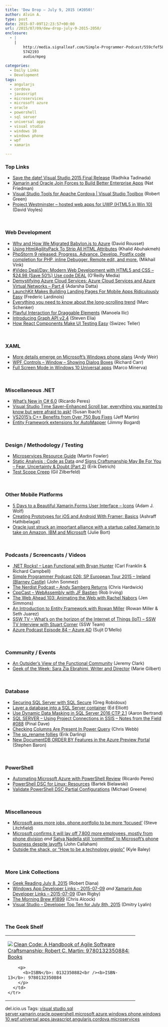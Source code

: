 ```yaml
---
title: 'Dew Drop – July 9, 2015 (#2050)'
author: Alvin A.
type: post
date: 2015-07-09T12:23:57+00:00
url: /2015/07/09/dew-drop-july-9-2015-2050/
enclosure:
  - |
    |
        http://media.signalleaf.com/Simple-Programmer-Podcast/559cfef58da1bd0300a1eb39/rss/SimpleProgrammer-026.mp3
        5742193
        audio/mpeg
        
categories:
  - Daily Links
  - Development
tags:
  - angularjs
  - cordova
  - javascript
  - microservices
  - microsoft azure
  - oracle
  - powershell
  - sql server
  - universal apps
  - visual studio
  - windows 10
  - windows phone
  - wpf
  - xamarin

---
```

### <a name="top"></a>Top Links

  * <a href="http://blogs.msdn.com/b/visualstudio/archive/2015/07/08/save-the-date-visual-studio-2015-final-release.aspx" target="_blank">Save the date! Visual Studio 2015 Final Release</a> (Radhika Tadinada)
  * <a href="https://blog.xamarin.com/xamarin-and-oracle-join-forces-to-build-better-enterprise-apps/" target="_blank">Xamarin and Oracle Join Forces to Build Better Enterprise Apps</a> (Nat Friedman)
  * <a href="https://channel9.msdn.com/Shows/Visual-Studio-Toolbox/Visual-Studio-Tools-for-Apache-Cordova" target="_blank">Visual Studio Tools for Apache Cordova | Visual Studio Toolbox</a> (Robert Green)
  * <a href="http://www.davevoyles.com/project-westminster-hosted-web-apps-for-uwp-html5-in-win-10/" target="_blank">Project Westminster – hosted web apps for UWP (HTML5 in Win 10)</a> (David Voyles)

&nbsp;

### <a name="web"></a>Web Development

  * <a href="http://code.tutsplus.com/tutorials/why-and-how-we-migrated-babylonjs-to-azure--cms-24303" target="_blank">Why and How We Migrated Babylon.js to Azure</a> (David Rousset)
  * <a href="http://khalidabuhakmeh.com/using-htmlagilitypack-to-strip-all-html-attributes" target="_blank">Using HtmlAgilityPack To Strip All HTML Attributes</a> (Khalid Abuhakmeh)
  * <a href="http://blog.jetbrains.com/phpstorm/2015/07/phpstorm-9-released-progress-advance-develop/" target="_blank">PhpStorm 9 released: Progress. Advance. Develop. Postfix code completion for PHP, inline Debugger, Remote edit, and more.</a> (Mikhail Vink)
  * <a href="http://feedproxy.google.com/~r/oreilly/news/~3/vsBkKYAO7C4/0636920039969.do" target="_blank">#Video Deal/Day: Modern Web Development with HTML5 and CSS &#8211; $24.98 (Save 50%) Use code DEAL</a> (O&#8217;Reilly Media)
  * <a href="http://feedproxy.google.com/~r/CanDevs/~3/5ZoMGDcO5HU/demystifying-azure-cloud-services-azure-cloud-services-and-azure-virtual-networks-part-4.aspx" target="_blank">Demystifying Azure Cloud Services: Azure Cloud Services and Azure Virtual Networks – Part 4</a> (Adarsha Datta)
  * <a href="http://feedproxy.google.com/~r/Techcrunch/~3/meo7lWYwM8g/" target="_blank">LaunchKit Makes Building Landing Pages For Mobile Apps Ridiculously Easy</a> (Frederic Lardinois)
  * <a href="http://www.webdesignerdepot.com/2015/07/everything-you-need-to-know-about-the-long-scrolling-trend/" target="_blank">Everything you need to know about the long-scrolling trend</a> (Marc Schenker)
  * <a href="http://feedproxy.google.com/~r/tympanus/~3/dLYKpUrQDNI/" target="_blank">Playful Interaction for Draggable Elements</a> (Manoela Ilic)
  * <a href="https://developers.facebook.com/blog/post/2015/07/08/graph-api-v2.4/" target="_blank">Introducing Graph API v2.4</a> (Steven Elia)
  * <a href="http://www.toptal.com/react/how-react-components-make-ui-testing-easy" target="_blank">How React Components Make UI Testing Easy</a> (Swizec Teller)

&nbsp;

### <a name="silverlight"></a>XAML

  * <a href="http://feedproxy.google.com/~r/neowin-main/~3/AXRuV3P_2ic/story01.htm" target="_blank">More details emerge on Microsoft&#8217;s Windows phone plans</a> (Andy Weir)
  * <a href="http://feedproxy.google.com/~r/BlackwaspLatestAdditions/~3/gg6EkoR6_D4/RSSLanding.aspx" target="_blank">WPF Controls &#8211; Window &#8211; Showing Dialog Boxes</a> (Richard Carr)
  * <a href="https://marcominerva.wordpress.com/2015/07/09/full-screen-mode-in-windows-10-universal-apps/" target="_blank">Full Screen Mode in Windows 10 Universal apps</a> (Marco Minerva)

&nbsp;

### <a name="dotnet"></a>Miscellaneous .NET

  * <a href="http://weblogs.asp.net:80/ricardoperes/what%E2%80%99s-new-in-c-6-0" target="_blank">What’s New in C# 6.0</a> (Ricardo Peres)
  * <a href="http://feedproxy.google.com/~r/CanDevs/~3/VUcUVfRM9io/visual-studio-time-saver-enhanced-scroll-bar-everything-you-wanted-to-know-but-were-afraid-to-ask.aspx" target="_blank">Visual Studio Time Saver–Enhanced Scroll bar, everything you wanted to know but were afraid to ask!</a> (Susan Ibach)
  * <a href="http://www.infoq.com/news/2015/07/vs2015CPP-bugfixes?utm_campaign=infoq_content&utm_source=infoq&utm_medium=feed&utm_term=global" target="_blank">VS2015&#8217;s C++ Benefits from Over 750 Bug Fixes</a> (Jeff Martin)
  * <a href="http://feedproxy.google.com/~r/LosTechies/~3/LH8u8DN8fFM/" target="_blank">Entity Framework extensions for AutoMapper</a> (Jimmy Bogard)

&nbsp;

### <a name="design"></a>Design / Methodology / Testing

  * <a href="http://martinfowler.com/microservices" target="_blank">Microservices Resource Guide</a> (Martin Fowler)
  * <a href="http://blog.ndepend.com/static-analysis-code-as-data/" target="_blank">Static Analysis : Code as Data</a> _and_ <a href="http://www.infragistics.com/community/blogs/erikdietrich/archive/2015/07/08/signs-craftsmanship-may-be-for-you-fear-uncertainty-amp-doubt-part-2.aspx" target="_blank">Signs Craftsmanship May Be For You &#8211; Fear, Uncertainty & Doubt (Part 2)</a> (Erik Dietrich)
  * <a href="http://feedproxy.google.com/~r/gilzilberfeld/~3/a1L1Um8tM2Q/test-scope-creep.html" target="_blank">Test Scope Creep</a> (Gil Zilberfeld)

&nbsp;

### <a name="mobile"></a>Other Mobile Platforms

  * <a href="https://www.SyntaxIsMyUI.com/5-days-to-a-beautiful-xamarin-forms-user-interface-icons/" target="_blank">5 Days to a Beautiful Xamarin.Forms User Interface – Icons</a> (Adam J. Wolf)
  * <a href="http://code.tutsplus.com/tutorials/creating-prototypes-for-ios-and-android-with-framer-basics--cms-24270" target="_blank">Creating Prototypes for iOS and Android With Framer: Basics</a> (Ashraff Hathibelagal)
  * <a href="http://www.businessinsider.com/oracle-nabs-xamarin-as-a-cloud-partner-2015-7" target="_blank">Oracle just struck an important alliance with a startup called Xamarin to take on Amazon, IBM and Microsoft</a> (Julie Bort)

&nbsp;

### <a name="podcasts"></a>Podcasts / Screencasts / Videos

  * <a href="http://www.dotnetrocks.com/default.aspx?ShowNum=1163" target="_blank">.NET Rocks! &#8211; Lean Functional with Bryan Hunter</a> (Carl Franklin & Richard Campbell)
  * <a href="http://media.signalleaf.com/Simple-Programmer-Podcast/559cfef58da1bd0300a1eb39/rss/SimpleProgrammer-026.mp3" target="_blank">Simple Programmer Podcast 026: SP European Tour 2015 &#8211; Ireland (Blarney Castle)</a> (John Sonmez)
  * <a href="http://nerdist.libsyn.com/andy-samberg-returns" target="_blank">The Nerdist Podcast &#8211; Andy Samberg Returns</a> (Chris Hardwick)
  * <a href="http://cppcast.libsyn.com/webassembly-with-jf-bastien" target="_blank">CppCast &#8211; WebAssembly with JF Bastien</a> (Rob Irving)
  * <a href="http://5by5.tv/webahead/103" target="_blank">The Web Ahead 103: Animating the Web with Rachel Nabors</a> (Jen Simmons)
  * <a href="https://channel9.msdn.com/Blogs/Seth-Juarez/An-Introduction-to-Entity-Framework-with-Rowan-Miller" target="_blank">An Introduction to Entity Framework with Rowan Miller</a> (Rowan Miller & Seth Juarez)
  * <a href="http://tv.ssw.com/6197/whats-on-the-horizon-of-the-internet-of-things-iot-ssw-tv-interview-with-stuart-corner" target="_blank">SSW TV &#8211; What’s on the horizon of the Internet of Things (IoT) – SSW TV Interview with Stuart Corner</a> (SSW Team)
  * <a href="http://azpodcast.azurewebsites.net/post/Episode-84-Azure-AD" target="_blank">Azure Podcast Episode 84 &#8211; Azure AD</a> (Sujit D&#8217;Mello)

&nbsp;

### <a name="events"></a>Community / Events

  * <a href="http://jeremybytes.blogspot.com/2015/07/an-outsiders-view-of-functional.html" target="_blank">An Outsider&#8217;s View of the Functional Community</a> (Jeremy Clark)
  * <a href="http://www.geekadelphia.com/2015/07/08/geek-of-the-week-sara-zia-ebrahimi-writer-and-director/" target="_blank">Geek of the Week: Sara Zia Ebrahimi, Writer and Director</a> (Marie Gilbert)

&nbsp;

### <a name="sql"></a>Database

  * <a href="http://feedproxy.google.com/~r/MSSQLTips-LatestSqlServerTips/~3/ytuU0XPfaBI/tip.asp" target="_blank">Securing SQL Server with SQL Secure</a> (Greg Robidoux)
  * <a href="http://www.sqlservercentral.com/blogs/ed-elliotts-sql-developer-blog/2015/07/08/layer-a-database-into-a-sql-server-container/" target="_blank">Layer a database into a SQL Server container</a> (Ed Elliott)
  * <a href="http://feedproxy.google.com/~r/MSSQLTips-LatestSqlServerTips/~3/2SkqNc-z_7c/tip.asp" target="_blank">Use Dynamic Data Masking in SQL Server 2016 CTP 2.1</a> (Aaron Bertrand)
  * <a href="http://blog.sqlauthority.com/2015/07/09/sql-server-using-project-connections-in-ssis-notes-from-the-field-088/" target="_blank">SQL SERVER – Using Project Connections in SSIS – Notes from the Field #088</a> (Pinal Dave)
  * <a href="http://blog.crossjoin.co.uk/2015/07/08/checking-columns-are-present-in-power-query/" target="_blank">Checking Columns Are Present In Power Query</a> (Chris Webb)
  * <a href="http://feedproxy.google.com/~r/BrentOzar-SqlServerDba/~3/t-UrEspT9UQ/" target="_blank">The sp_rename follies</a> (Erik Darling)
  * <a href="http://azure.microsoft.com/blog/2015/07/08/new-documentdb-order-by-features-in-the-azure-preview-portal/" target="_blank">New DocumentDB ORDER BY Features in the Azure Preview Portal</a> (Stephen Baron)

&nbsp;

### <a name="ps"></a>PowerShell

  * <a href="http://weblogs.asp.net:80/ricardoperes/automating-microsoft-azure-with-powershell" target="_blank">Automating Microsoft Azure with PowerShell Review</a> (Ricardo Peres)
  * <a href="http://www.powershellmagazine.com/2015/07/08/powershell-dsc-for-linux-resources/" target="_blank">PowerShell DSC for Linux: Resources</a> (Bartek Bielawski)
  * <a href="http://blogs.msdn.com/b/powershell/archive/2015/07/08/validate-powershell-dsc-partial-configurations.aspx" target="_blank">Validate PowerShell DSC Partial Configurations</a> (Michael Greene)

&nbsp;

### <a name="misc"></a>Miscellaneous

  * <a href="http://allaboutwindowsphone.com/news/item/20806_Microsoft_axes_more_jobs_phone.php" target="_blank">Microsoft axes more jobs, phone portfolio to be more &#8216;focused&#8217;</a> (Steve Litchfield)
  * <a href="http://feedproxy.google.com/~r/wmexperts/~3/gk4Fui0Pdmg/story01.htm" target="_blank">Microsoft confirms it will lay off 7,800 more employees, mostly from phone division</a> _and_ <a href="http://feedproxy.google.com/~r/wmexperts/~3/4ZJZPGceCkY/story01.htm" target="_blank">Satya Nadella still &#8216;committed&#8217; to Microsoft&#8217;s phone business despite layoffs</a> (John Callaham)
  * <a href="http://feedproxy.google.com/~r/CodeBetter/~3/tpj3gwHC8tU/" target="_blank">Outside the shack, or “How to be a technology gigolo”</a> (Kyle Baley)

&nbsp;

### <a name="links"></a>More Link Collections

  * <a href="http://feeds.regulargeek.com/~r/RegularGeek/~3/ueinCl4nauU/" target="_blank">Geek Reading July 8, 2015</a> (Robert Diana)
  * <a href="http://windowsappdev.com/2015/07/windows-app-developer-links-2015-07-09/" target="_blank">Windows App Developer Links &#8211; 2015-07-09</a> _and_ <a href="http://allaboutxamarin.com/2015/07/xamarin-app-developer-links-2015-07-09/" target="_blank">Xamarin App Developer Links &#8211; 2015-07-09</a> (Dan Rigby)
  * <a href="http://feedproxy.google.com/~r/ReflectivePerspective/~3/DrcSYdeDz4Y/" target="_blank">The Morning Brew #1899</a> (Chris Alcock)
  * <a href="http://www.lyalin.com/2015/07/08/visual-studio-developer-top-ten-for-july-8th-2015/" target="_blank">Visual Studio – Developer Top Ten for July 8th, 2015</a> (Dmitry Lyalin)

&nbsp;

### <a name="shelf"></a>The Geek Shelf

<div id="scid:7dc1bd33-94bd-46fd-a20b-0131235bcd47:5d294cb5-61d9-4007-ad9c-7776cf985f76" class="wlWriterEditableSmartContent" style="float: none; padding-bottom: 0px; padding-top: 0px; padding-left: 0px; margin: 0px; display: inline; padding-right: 0px">
  <table cellspacing="0" cellpadding="2" width="400" border="0" unselectable="on">
    <tr>
      <td valign="top" width="400">
        <p>
          <a title="Clean Code: A Handbook of Agile Software Craftsmanship: Robert C. Martin: 9780132350884: Books" href="http://www.amazon.com/exec/obidos/ASIN/0132350882/amavin-20"><img data-recalc-dims="1" decoding="async" src="https://i0.wp.com/images.amazon.com/images/P/0132350882.01.MZZZZZZZ.jpg?w=660" border="0" align="left" style="float:left" />Clean Code: A Handbook of Agile Software Craftsmanship: Robert C. Martin: 9780132350884: Books</a>
        </p>
        
        <p>
          <b>ISBN</b>: 0132350882<br /><b>ISBN-13</b>: 9780132350884
        </p>
      </td>
    </tr>
  </table>
</div>

<div id="scid:0767317B-992E-4b12-91E0-4F059A8CECA8:7f1e4ee2-3e27-4115-adf2-f7f836a10951" class="wlWriterEditableSmartContent" style="float: none; padding-bottom: 0px; padding-top: 0px; padding-left: 0px; margin: 0px; display: inline; padding-right: 0px">
  del.icio.us Tags: <a href="http://del.icio.us/popular/visual+studio" rel="tag">visual studio</a>,<a href="http://del.icio.us/popular/sql+server" rel="tag">sql server</a>,<a href="http://del.icio.us/popular/xamarin" rel="tag">xamarin</a>,<a href="http://del.icio.us/popular/oracle" rel="tag">oracle</a>,<a href="http://del.icio.us/popular/powershell" rel="tag">powershell</a>,<a href="http://del.icio.us/popular/microsoft+azure" rel="tag">microsoft azure</a>,<a href="http://del.icio.us/popular/windows+phone" rel="tag">windows phone</a>,<a href="http://del.icio.us/popular/windows+10" rel="tag">windows 10</a>,<a href="http://del.icio.us/popular/wpf" rel="tag">wpf</a>,<a href="http://del.icio.us/popular/universal+apps" rel="tag">universal apps</a>,<a href="http://del.icio.us/popular/javascript" rel="tag">javascript</a>,<a href="http://del.icio.us/popular/angularjs" rel="tag">angularjs</a>,<a href="http://del.icio.us/popular/cordova" rel="tag">cordova</a>,<a href="http://del.icio.us/popular/microservices" rel="tag">microservices</a>
</div>